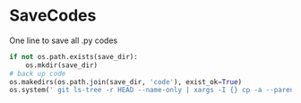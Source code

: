# SaveCodes
One line to save all .py codes

```python
if not os.path.exists(save_dir):
    os.mkdir(save_dir)
# back up code
os.makedirs(os.path.join(save_dir, 'code'), exist_ok=True)
os.system(' git ls-tree -r HEAD --name-only | xargs -I {} cp -a --parents {} ' + save_dir+"/code/")
```
